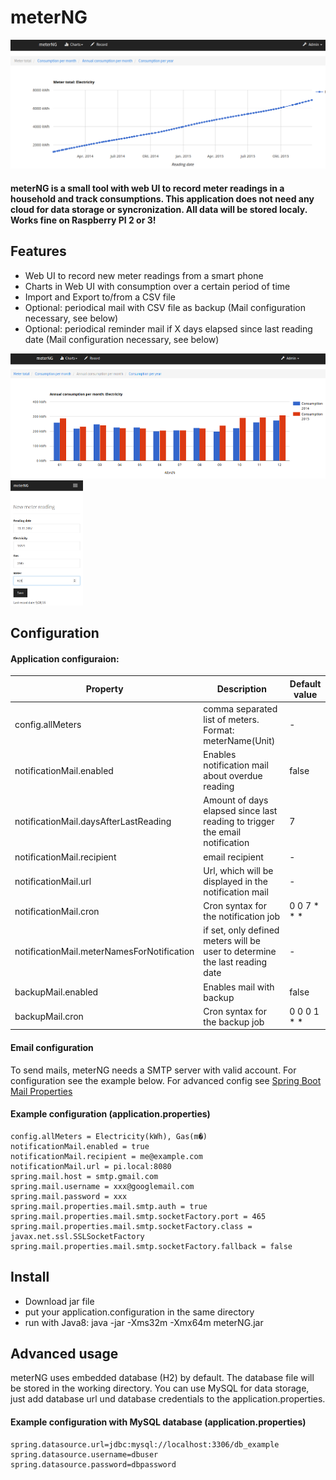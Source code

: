 # meterNG
![screenshot](screenshot1.png "meterNG")

#### meterNG is a small tool with web UI to record meter readings in a household and track consumptions. This application does not need any cloud for data storage or syncronization. All data will be stored localy. Works fine on Raspberry PI 2 or 3!

## Features
* Web UI to record new meter readings from a smart phone
* Charts in Web UI with consumption over a certain period of time
* Import and Export to/from a CSV file
* Optional: periodical mail with CSV file as backup (Mail configuration necessary, see below)
* Optional: periodical reminder mail if X days elapsed since last reading date (Mail configuration necessary, see below)
<img src="screenshot2.png" alt="Chart view" style="height: 200px;"/>
<img src="screenshot3.png" alt="New record page" style="height: 200px;"/>

## Configuration
#### Application configuraion:

| Property            | Description | Default value |
| ------------------- | ----------- | ------------- |
|config.allMeters     |comma separated list of meters. Format: meterName(Unit)|- |
| notificationMail.enabled| Enables notification mail about overdue reading | false |
| notificationMail.daysAfterLastReading | Amount of days elapsed since last reading to trigger the email notification | 7 |
| notificationMail.recipient | email recipient | - |
| notificationMail.url | Url, which will be displayed in the notification mail | - |
| notificationMail.cron | Cron syntax for the notification job | 0 0 7 \* \* \* |
| notificationMail.meterNamesForNotification | if set, only defined meters will be user to determine the last reading date | - |
| backupMail.enabled | Enables mail with backup | false |
| backupMail.cron | Cron syntax for the backup job |0 0 0 1 \* \* |

#### Email configuration
To send mails, meterNG needs a SMTP server with valid account. For configuration see the example below. For advanced config see [Spring Boot Mail Properties](https://docs.spring.io/spring-boot/docs/current/reference/html/common-application-properties.html)

#### Example configuration (application.properties)
```
config.allMeters = Electricity(kWh), Gas(m�)
notificationMail.enabled = true
notificationMail.recipient = me@example.com
notificationMail.url = pi.local:8080
spring.mail.host = smtp.gmail.com
spring.mail.username = xxx@googlemail.com
spring.mail.password = xxx
spring.mail.properties.mail.smtp.auth = true
spring.mail.properties.mail.smtp.socketFactory.port = 465
spring.mail.properties.mail.smtp.socketFactory.class = javax.net.ssl.SSLSocketFactory
spring.mail.properties.mail.smtp.socketFactory.fallback = false
```

## Install
* Download jar file
* put your application.configuration in the same directory
* run with Java8: java -jar -Xms32m -Xmx64m meterNG.jar

## Advanced usage
meterNG uses embedded database (H2) by default. The database file will be stored in the working directory. You can use MySQL for data storage, just add database url und database credentials to the application.properties.
#### Example configuration with MySQL database (application.properties)
```
spring.datasource.url=jdbc:mysql://localhost:3306/db_example
spring.datasource.username=dbuser
spring.datasource.password=dbpassword
```
